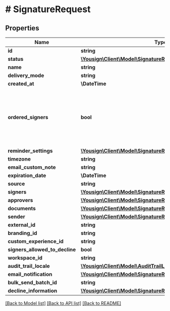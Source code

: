 # # SignatureRequest

## Properties

Name | Type | Description | Notes
------------ | ------------- | ------------- | -------------
**id** | **string** |  |
**status** | [**\Yousign\Client\Model\SignatureRequestStatus**](SignatureRequestStatus.md) |  |
**name** | **string** |  |
**delivery_mode** | **string** |  |
**created_at** | **\DateTime** |  |
**ordered_signers** | **bool** | Enable an ordered workflow, each signer will be requested to sign in a sequential order |
**reminder_settings** | [**\Yousign\Client\Model\SignatureRequestInListReminderSettings**](SignatureRequestInListReminderSettings.md) |  |
**timezone** | **string** |  |
**email_custom_note** | **string** |  |
**expiration_date** | **\DateTime** |  |
**source** | **string** |  |
**signers** | [**\Yousign\Client\Model\SignatureRequestInListSignersInner[]**](SignatureRequestInListSignersInner.md) |  |
**approvers** | [**\Yousign\Client\Model\SignatureRequestInListApproversInner[]**](SignatureRequestInListApproversInner.md) |  | [optional]
**documents** | [**\Yousign\Client\Model\SignatureRequestInListDocumentsInner[]**](SignatureRequestInListDocumentsInner.md) |  |
**sender** | [**\Yousign\Client\Model\SignatureRequestInListSender**](SignatureRequestInListSender.md) |  |
**external_id** | **string** |  |
**branding_id** | **string** |  |
**custom_experience_id** | **string** |  |
**signers_allowed_to_decline** | **bool** |  |
**workspace_id** | **string** |  | [optional]
**audit_trail_locale** | [**\Yousign\Client\Model\AuditTrailLocale**](AuditTrailLocale.md) |  |
**email_notification** | [**\Yousign\Client\Model\SignatureRequestEmailNotification**](SignatureRequestEmailNotification.md) |  |
**bulk_send_batch_id** | **string** |  |
**decline_information** | [**\Yousign\Client\Model\SignatureRequestDeclineInformation**](SignatureRequestDeclineInformation.md) |  | [optional]

[[Back to Model list]](../../README.md#models) [[Back to API list]](../../README.md#endpoints) [[Back to README]](../../README.md)
